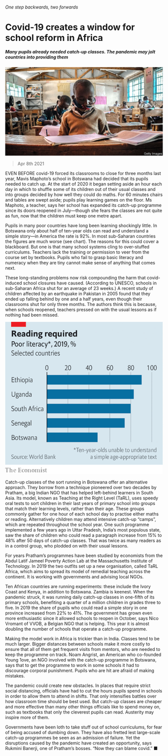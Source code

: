 ###### One step backwards, two forwards

# Covid-19 creates a window for school reform in Africa 

##### Many pupils already needed catch-up classes. The pandemic may jolt countries into providing them 

![image](images/20210410_map503.jpg) 

> Apr 8th 2021 

EVEN BEFORE covid-19 forced its classrooms to close for three months last year, Mavis Maphoto’s school in Botswana had decided that its pupils needed to catch up. At the start of 2020 it began setting aside an hour each day in which to shuffle some of its children out of their usual classes and into groups decided by how well they could do maths. For 60 minutes chairs and tables are swept aside; pupils play learning games on the floor. Ms Maphoto, a teacher, says her school has expanded its catch-up programme since its doors reopened in July—though she fears the classes are not quite as fun, now that the children must keep one metre apart.

Pupils in many poor countries have long been learning shockingly little. In Botswana only about half of ten-year olds can read and understand a simple story—in America the rate is 92%. In most sub-Saharan countries the figures are much worse (see chart). The reasons for this could cover a blackboard. But one is that many school systems cling to over-stuffed curriculums. Teachers lack the training or permission to veer from the course set by textbooks. Pupils who fail to grasp basic literacy and numeracy when they are tiny cannot make sense of anything that comes next.


These long-standing problems now risk compounding the harm that covid-induced school closures have caused. (According to UNESCO, schools in sub-Saharan Africa shut for an average of 23 weeks.) A recent study of children affected by an earthquake in Pakistan in 2005 found that they ended up falling behind by one and a half years, even though their classrooms shut for only three months. The authors think this is because, when schools reopened, teachers pressed on with the usual lessons as if nothing had been missed.

![image](images/20210410_MAC431.png) 


Catch-up classes of the sort running in Botswana offer an alternative approach. They borrow from a technique pioneered over two decades by Pratham, a big Indian NGO that has helped left-behind learners in South Asia. Its model, known as Teaching at the Right Level (TaRL), uses speedy oral tests to sort children in their last years of primary school into groups that match their learning levels, rather than their age. These groups commonly gather for one hour of each school day to practise either maths or reading. Alternatively children may attend intensive catch-up “camps”, which are repeated throughout the school year. One such programme implemented a few years ago in Uttar Pradesh, India’s most populous state, saw the share of children who could read a paragraph increase from 15% to 48% after 50 days of catch-up classes. That was twice as many readers as in a control group, who plodded on with their usual lessons.

For years Pratham’s programmes have been studied by economists from the Abdul Latif Jameel Poverty Action Lab at the Massachusetts Institute of Technology. In 2019 the two outfits set up a new organisation, called TaRL Africa, which aims to spread its model of remedial teaching across the continent. It is working with governments and advising local NGOs.

Ten African countries are running experiments: these include the Ivory Coast and Kenya, in addition to Botswana. Zambia is keenest. When the pandemic struck, it was running daily catch-up classes in one-fifth of its primary schools, benefiting a quarter of a million children in grades three to five. In 2019 the share of pupils who could read a simple story in one province increased from 22% to 41%. The government has grown even more enthusiastic since it allowed schools to reopen in October, says Nico Vromant of VVOB, a Belgian NGO that is helping. This year it is almost doubling the number of schools that operate a catch-up programme.

Making the model work in Africa is trickier than in India. Classes tend to be much larger. Bigger distances between schools make it more costly to ensure that all of them get frequent visits from mentors, who are needed to keep the programme on track. Noam Angrist, an American who co-founded Young 1ove, an NGO involved with the catch-up programme in Botswana, says that to get the programme to work in some schools it had to discourage corporal punishment. Pupils who are hit are afraid of making mistakes.

The pandemic could create new obstacles. In places that require strict social distancing, officials have had to cut the hours pupils spend in schools in order to allow them to attend in shifts. That only intensifies battles over how classroom time should be best used. But catch-up classes are cheaper and more effective than many other things officials like to spend money on, such as textbooks that only the cleverest pupils can read. Austerity may inspire more of them.

Governments have been loth to take stuff out of school curriculums, for fear of being accused of dumbing down. They have also fretted lest large-scale catch-up programmes be seen as an admission of failure. Yet the disruptions caused by the pandemic have created an opportunity, says Rukmini Banerji, one of Pratham’s bosses. “Now they can blame covid.” ■

